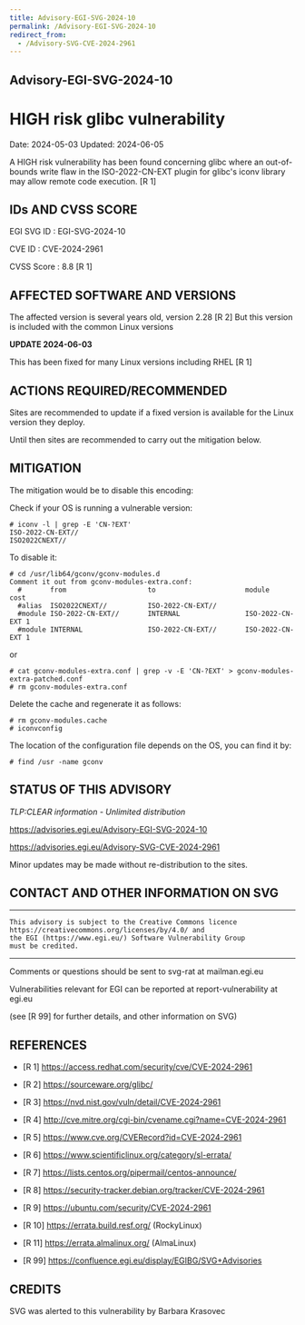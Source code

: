 ```yaml
---
title: Advisory-EGI-SVG-2024-10
permalink: /Advisory-EGI-SVG-2024-10
redirect_from:
  - /Advisory-SVG-CVE-2024-2961
---
```


## Advisory-EGI-SVG-2024-10

# HIGH risk glibc vulnerability 

Date:        2024-05-03
Updated:     2024-06-05

A HIGH risk vulnerability has been found concerning glibc where an 
out-of-bounds write flaw in the ISO-2022-CN-EXT plugin for glibc's 
iconv library may allow remote code execution. [R 1] 

## IDs AND CVSS SCORE

EGI SVG ID : EGI-SVG-2024-10
    
CVE ID     : CVE-2024-2961

CVSS Score : 8.8 [R 1]

## AFFECTED SOFTWARE AND VERSIONS

The affected version is several years old, version 2.28 [R 2]
But this version is included with the common Linux versions

**UPDATE 2024-06-03**

This has been fixed for many Linux versions including RHEL [R 1]

## ACTIONS REQUIRED/RECOMMENDED

Sites are recommended to update if a fixed version is available
for the Linux version they deploy.

Until then sites are recommended to carry out the mitigation below.


## MITIGATION

The mitigation would be to disable this encoding:


Check if your OS is running a vulnerable version:

```
# iconv -l | grep -E 'CN-?EXT'
ISO-2022-CN-EXT//
ISO2022CNEXT//
```
To disable it:

```
# cd /usr/lib64/gconv/gconv-modules.d
Comment it out from gconv-modules-extra.conf:
  #       from                    to                      module          cost
  #alias  ISO2022CNEXT//          ISO-2022-CN-EXT//
  #module ISO-2022-CN-EXT//       INTERNAL                ISO-2022-CN-EXT 1
  #module INTERNAL                ISO-2022-CN-EXT//       ISO-2022-CN-EXT 1
```
or 
```
# cat gconv-modules-extra.conf | grep -v -E 'CN-?EXT' > gconv-modules-extra-patched.conf
# rm gconv-modules-extra.conf
```
Delete the cache and regenerate it as follows:
```
# rm gconv-modules.cache
# iconvconfig
```
The location of the configuration file depends on the OS, you can find it by:
```
# find /usr -name gconv
```

    
## STATUS OF THIS ADVISORY
                          
_TLP:CLEAR information - Unlimited distribution_ 

 https://advisories.egi.eu/Advisory-EGI-SVG-2024-10

 https://advisories.egi.eu/Advisory-SVG-CVE-2024-2961 


Minor updates may be made without re-distribution to the sites.


## CONTACT AND OTHER INFORMATION ON SVG


-----------------------------
    This advisory is subject to the Creative Commons licence 
    https://creativecommons.org/licenses/by/4.0/ and
    the EGI (https://www.egi.eu/) Software Vulnerability Group 
    must be credited.
-----------------------------

    
Comments or questions should be sent to
	svg-rat at mailman.egi.eu

Vulnerabilities relevant for EGI can be reported at
	report-vulnerability at egi.eu
    
(see [R 99] for further details, and other information on SVG)
    
    
## REFERENCES

- [R 1] <https://access.redhat.com/security/cve/CVE-2024-2961>

- [R 2] <https://sourceware.org/glibc/>
    
- [R 3] <https://nvd.nist.gov/vuln/detail/CVE-2024-2961> 

- [R 4] <http://cve.mitre.org/cgi-bin/cvename.cgi?name=CVE-2024-2961>
     
- [R 5] <https://www.cve.org/CVERecord?id=CVE-2024-2961>

- [R 6] <https://www.scientificlinux.org/category/sl-errata/>

- [R 7] <https://lists.centos.org/pipermail/centos-announce/>

- [R 8] <https://security-tracker.debian.org/tracker/CVE-2024-2961> 
    
- [R 9] <https://ubuntu.com/security/CVE-2024-2961>

- [R 10] <https://errata.build.resf.org/>   (RockyLinux)

- [R 11] <https://errata.almalinux.org/>  (AlmaLinux)


- [R 99] <https://confluence.egi.eu/display/EGIBG/SVG+Advisories>

## CREDITS

SVG was alerted to this vulnerability by Barbara Krasovec


